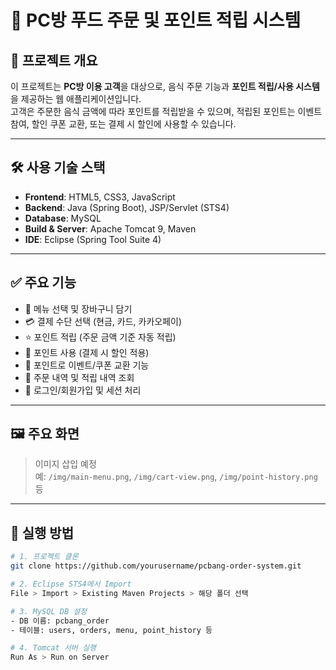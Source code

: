 # 🍜 PC방 푸드 주문 및 포인트 적립 시스템

## 📌 프로젝트 개요

이 프로젝트는 **PC방 이용 고객**을 대상으로, 음식 주문 기능과 **포인트 적립/사용 시스템**을 제공하는 웹 애플리케이션입니다.  
고객은 주문한 음식 금액에 따라 포인트를 적립받을 수 있으며, 적립된 포인트는 이벤트 참여, 할인 쿠폰 교환, 또는 결제 시 할인에 사용할 수 있습니다.


---

## 🛠 사용 기술 스택

- **Frontend**: HTML5, CSS3, JavaScript
- **Backend**: Java (Spring Boot), JSP/Servlet (STS4)
- **Database**: MySQL
- **Build & Server**: Apache Tomcat 9, Maven
- **IDE**: Eclipse (Spring Tool Suite 4)

---

## ✅ 주요 기능

- 🛒 메뉴 선택 및 장바구니 담기
- 💳 결제 수단 선택 (현금, 카드, 카카오페이)
- ⭐ 포인트 적립 (주문 금액 기준 자동 적립)
- 🔁 포인트 사용 (결제 시 할인 적용)
- 🎁 포인트로 이벤트/쿠폰 교환 기능
- 🧾 주문 내역 및 적립 내역 조회
- 🔐 로그인/회원가입 및 세션 처리

---

## 🖼️ 주요 화면

> 이미지 삽입 예정  
> 예: `/img/main-menu.png`, `/img/cart-view.png`, `/img/point-history.png` 등

---

## 🚀 실행 방법

```bash
# 1. 프로젝트 클론
git clone https://github.com/yourusername/pcbang-order-system.git

# 2. Eclipse STS4에서 Import
File > Import > Existing Maven Projects > 해당 폴더 선택

# 3. MySQL DB 설정
- DB 이름: pcbang_order
- 테이블: users, orders, menu, point_history 등

# 4. Tomcat 서버 실행
Run As > Run on Server
